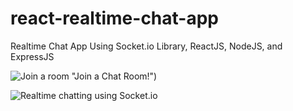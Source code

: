 # react-realtime-chat-app
Realtime Chat App Using Socket.io Library, ReactJS, NodeJS, and ExpressJS


![Join a room](https://i.imgur.com/225Caem.png) "Join a Chat Room!")



![Realtime chatting using Socket.io](https://i.imgur.com/225Caem.png "Realtime chatting using Socket.io")
